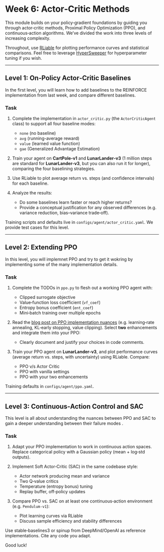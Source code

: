 # Week 6: Actor‑Critic Methods

This module builds on your policy‑gradient foundations by guiding you through actor‑critic methods, Proximal Policy Optimization (PPO), and continuous‑action algorithms. We’ve divided the work into three levels of increasing complexity.

Throughout, use [RLiable](https://github.com/google-research/rliable) for plotting performance curves and statistical comparisons. Feel free to leverage [HyperSweeper](https://github.com/automl/hypersweeper) for hyperparameter tuning if you wish.

---

## Level 1: On‑Policy Actor‑Critic Baselines

In the first level, you will learn how to add baselines to the REINFORCE implementation from last week, and compare different baselines.

### Task
1. Complete the implementation in `actor_critic.py` (the `ActorCriticAgent` class) to support all four baseline modes:
   - `none` (no baseline)
   - `avg` (running-average reward)
   - `value` (learned value function)
   - `gae` (Generalized Advantage Estimation)

2. Train your agent on **CartPole‑v1** and **LunarLander‑v3** (1 million steps are standard for **LunarLander‑v3**, but you can also run it for longer), comparing the four baselining strategies.
3. Use RLiable to plot average return vs. steps (and confidence intervals) for each baseline.
4. Analyze the results:
   - Do some baselines learn faster or reach higher returns?
   - Provide a conceptual justification for any observed differences (e.g. variance reduction, bias–variance trade‑off).

Training scripts and defaults live in `configs/agent/actor_critic.yaml`. We provide test cases for this level.

---

## Level 2: Extending PPO

In this level, you will implemnet PPO and try to get it wokring by implementing some of the many implementation details.

### Task
1. Complete the TODOs in `ppo.py` to flesh out a working PPO agent with:
   - Clipped surrogate objective
   - Value‑function loss coefficient (`vf_coef`)
   - Entropy bonus coefficient (`ent_coef`)
   - Mini‑batch training over multiple epochs


2. Read the [blog post on PPO implementation nuances](https://iclr-blog-track.github.io/2022/03/25/ppo-implementation-details/) (e.g. learning‑rate annealing, KL‑early stopping, value clipping). Select **two** enhancements and integrate them into your PPO:
   - Clearly document and justify your choices in code comments.

3. Train your PPO agent on **LunarLander‑v3**, and plot performance curves (average return vs. steps, with uncertainty) using RLiable. Compare:
   - PPO v/s Actor Critic
   - PPO with vanilla settings
   - PPO with your two enhancements

Training defaults in `configs/agent/ppo.yaml`.

---

## Level 3: Continuous‑Action Control and SAC

This level is all about understanding the nuances between PPO and SAC to gain a deeper understanding between their failure modes .

### Task
1. Adapt your PPO implementation to work in continuous action spaces. Replace categorical policy with a Gaussian policy (mean + log‑std outputs).
2. Implement Soft Actor‑Critic (SAC) in the same codebase style:
   - Actor network producing mean and variance
   - Two Q‑value critics
   - Temperature (entropy bonus) tuning
   - Replay buffer, off‑policy updates

3. Compare PPO vs. SAC on at least one continuous‑action environment (e.g. `Pendulum-v1`):
   - Plot learning curves via RLiable
   - Discuss sample efficiency and stability differences

Use stable‑baselines3 or spinup from DeepMind/OpenAI as reference implementations.  Cite any code you adapt.

Good luck!